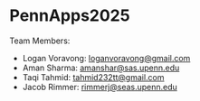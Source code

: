 # PennApps2025
Team Members:
 - Logan Voravong: loganvoravong@gmail.com
 - Aman Sharma: amanshar@sas.upenn.edu
 - Taqi Tahmid: tahmid232tt@gmail.com
 - Jacob Rimmer: rimmerj@seas.upenn.edu
